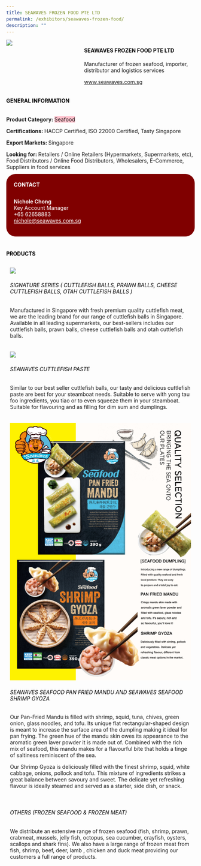 ```yaml
---
title: SEAWAVES FROZEN FOOD PTE LTD
permalink: /exhibitors/seawaves-frozen-food/
description: ""
---
```

<head>
	<div class="flex-paragraph">
		<!--hi there! this is a comment and will provide you with instructional guides-->
		<!--insert booth number here!-->
		<p style="text-transform: uppercase"><head>
	<div class="flex-paragraph">
		<!--hi there! this is a comment and will provide you with instructional guides-->
		<!--insert booth number here!-->
		<p style="text-transform: uppercase"></p></div>
			<div class="flex-container" style="display: flex; flex-wrap: wrap;">
				<!--insert DOWNLOAD link of company logo between the " marks!-->
			<div class="card sgds" style="flex: 1 1 40%; display: block;"><img src="https://drive.google.com/u/0/uc?id=13rca52eqY6K7FTYgtWQ9ZV6HbDocgB0k&export=download"></div>
	<div class="card-sgds" style="flex: 1 1 58%; display: block; margin-left: 3px">
		<h4 style="text-transform: uppercase; color: black;"><!--insert the exhibitor's name between the <b> tags here--><b>SEAWAVES FROZEN FOOD PTE LTD</b></h4><!--insert the exhibitor's description between the <p> tags here-->
		<p>Manufacturer of frozen seafood, importer, distributor and logistics services</p>
		<!--insert the exhibitor's website link, making sure there is "https:// www." present please. make sure the entire https link goes in between the " marks-->
		<p><a href="https://www.seawaves.com.sg/" target="_blank"><!--insert the www website link here (no need for https)-->www.seawaves.com.sg</a></p>
	</div>
</div>
</head>

<body>
	<h4 style="text-transform: uppercase; color: black;"><b>General Information</b></h4>
		<div class="flex-container" style="display: flex; flex-wrap: wrap;">
			<div class="card sgds" style="flex: 1 1 65%; display: block; align-self: stretch">
			<div class="flex-paragraph">
			<p><b>Product Category: </b><span style=" background-color: pink; border-radius: 10 px;"><!--insert the exhibitor's pdt cat between the <p> tags here-->Seafood</span></p> 
				<p><b>Certifications: </b><!--insert all the exhibitor's certifications between the </b> and </p> here-->HACCP Certified, ISO 22000 Certified, Tasty Singapore</p>
			<p><b>Export Markets: </b><!--insert all the exhibitor's export markets between the </b> and </p> here-->Singapore</p>
			<p style="margin-bottom: 10px;"><b>Looking for: </b><!--insert all the exhibitor's potential business partners between the </b> and </p> here-->Retailers / Online Retailers (Hypermarkets, Supermarkets, etc), Food Distributors / Online Food Distributors, Wholesalers, E-Commerce, Suppliers in food services</p>
			</div>
		</div>
		<div class="card sgds" style="flex: 1 1 35%; padding: 10px; display: block; background-color: maroon; border-radius: 25px; align-self: center;">
		<h4 style="color: white; margin-top: 10px; margin-left: 10px;">CONTACT</h4>
		<div class="flex-paragraph">
			<!--replace with exhibitor's: -->
			<p style="padding: 10px; color: white;"><b><!-- POC name-->Nichole Chong</b><br><!-- designation-->Key Account Manager<br><!--contact number-->+65 62658883<br><!-- for linking purposes, insert their email after "mailto:"...--><a href="mailto:nichole@seawaves.com.sg" style="color: white;"><!--...and also include the display email before </a> here-->nichole@seawaves.com.sg</a></p>
		</div>
			</div>
		</div>
	<br>
		<h4 style="text-transform: uppercase; color: black;"><b>products</b></h4>
<div style="display: flex; flex-wrap: wrap;">
  <div class="card sgds" style="flex: 1 1 47%; margin: 10px; display: block;"><!--insert the exhibitor's DOWNLOAD image for product between the " marks here-->
	<div class="flex-image" style="display: block;"><img src="https://drive.google.com/u/0/uc?id=1Gd-bjLUlEvoEhj-ZYH9d-8DN4I-jbiUl&export=download"></div>
	<div class="flex-paragraph">
		<h6 style="text-transform: uppercase; color: black;"><!--insert product name before </h6> and product description after <p>-->Signature Series ( Cuttlefish Balls, Prawn Balls, Cheese Cuttlefish Balls, Otah Cuttlefish Balls )</h6>
		<p>Manufactured in Singapore with fresh premium quality cuttlefish meat, we are the leading brand for our range of cuttlefish balls in Singapore. Available in all leading supermarkets, our best-sellers includes our cuttlefish balls, prawn balls, cheese cuttlefish balls and otah cuttlefish balls.</p></div>
	</div>
		<div class="card sgds" style="flex: 1 1 47%; margin: 10px; display: block;">
		<div class="flex-image" style="display: block;"><img src="https://drive.google.com/u/0/uc?id=1aHifLWJ3QGswPqiNODpGYiMV-ZsrME-a&export=download"></div>
	<div class="flex-paragraph">
		<h6 style="text-transform: uppercase; color: black;">Seawaves CuttleFish Paste</h6>
		<p>Similar to our best seller cuttlefish balls, our tasty and delicious cuttlefish paste are best for your steamboat needs. Suitable to serve with yong tau foo ingredients, you tiao or to even squeeze them in your steamboat. Suitable for flavouring and as filling for dim sum and dumplings.</p></div>
	</div>
		<div class="card sgds" style="flex: 1 1 47%; margin: 10px; display: block;">
		<div class="flex-image" style="display: block;"><img src="/images/seawaves-gyoza.png"></div>
	<div class="flex-paragraph">
		<h6 style="text-transform: uppercase; color: black;">Seawaves Seafood Pan Fried Mandu and Seawaves Seafood Shrimp Gyoza</h6>
		<p>Our Pan-Fried Mandu is filled with shrimp, squid, tuna, chives, green onion, glass noodles, and tofu. Its unique flat rectangular-shaped design is meant to increase the surface area of the dumpling making it ideal for pan frying. The green hue of the mandu skin owes its appearance to the aromatic green laver powder it is made out of. Combined with the rich mix of seafood, this mandu makes for a flavourful bite that holds a tinge of saltiness reminiscent of the sea.

Our Shrimp Gyoza is deliciously filled with the finest shrimp, squid, white cabbage, onions, pollock and tofu. This mixture of ingredients strikes a great balance between savoury and sweet. The delicate yet refreshing flavour is ideally steamed and served as a starter, side dish, or snack.</p></div>
		</div>
		<div class="card sgds" style="flex: 1 1 47%; margin: 10px; display: block;">
	<div class="flex-paragraph">
		<h6 style="text-transform: uppercase; color: black;">Others (Frozen Seafood & Frozen Meat)</h6>
		<p>We distribute an extensive range of frozen seafood (fish, shrimp, prawn, crabmeat, mussels, jelly fish, octopus, sea cucumber, crayfish, oysters, scallops and shark fins). We also have a large range of frozen meat from fish, shrimp, beef, deer, lamb , chicken and duck meat providing our customers a full range of products.</p></div>
	</div>
	<!--don't delete these 2 tags. double check how the layout looks on the right too and lemme know if there are any problems! thank u so much for ur hardwork!-->
	</div>
</body>